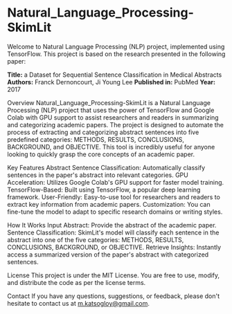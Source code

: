 # Natural_Language_Processing-SkimLit
Welcome to Natural Language Processing (NLP) project, implemented using TensorFlow. 
This project is based on the research presented in the following paper:

**Title:** a Dataset for Sequential Sentence Classification in Medical Abstracts
**Authors:** Franck Dernoncourt, Ji Young Lee
**Published in:** PubMed
**Year:** 2017

Overview
Natural_Language_Processing-SkimLit is a Natural Language Processing (NLP) project that uses the power of TensorFlow and Google Colab with GPU support to assist researchers and readers in summarizing and categorizing academic papers. The project is designed to automate the process of extracting and categorizing abstract sentences into five predefined categories: METHODS, RESULTS, CONCLUSIONS, BACKGROUND, and OBJECTIVE. This tool is incredibly useful for anyone looking to quickly grasp the core concepts of an academic paper.

Key Features
Abstract Sentence Classification: Automatically classify sentences in the paper's abstract into relevant categories.
GPU Acceleration: Utilizes Google Colab's GPU support for faster model training.
TensorFlow-Based: Built using TensorFlow, a popular deep learning framework.
User-Friendly: Easy-to-use tool for researchers and readers to extract key information from academic papers.
Customization: You can fine-tune the model to adapt to specific research domains or writing styles.

How It Works
Input Abstract: Provide the abstract of the academic paper.
Sentence Classification: SkimLit's model will classify each sentence in the abstract into one of the five categories: METHODS, RESULTS, CONCLUSIONS, BACKGROUND, or OBJECTIVE.
Retrieve Insights: Instantly access a summarized version of the paper's abstract with categorized sentences.

License
This project is under the MIT License. You are free to use, modify, and distribute the code as per the license terms.

Contact
If you have any questions, suggestions, or feedback, please don't hesitate to contact us at m.katsogloy@gmail.com.
